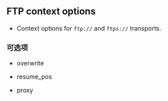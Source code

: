 ## FTP context options
* Context options for `ftp://` and `ftps://` transports.

### 可选项
* overwrite

* resume_pos

* proxy
